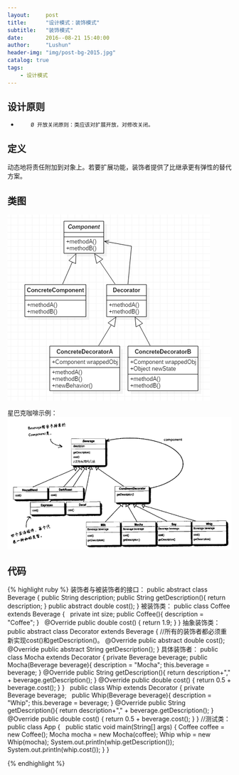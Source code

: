 ```yaml
---
layout:     post
title:      "设计模式：装饰模式"
subtitle:   "装饰模式"
date:       2016--08-21 15:40:00
author:     "Lushun"
header-img: "img/post-bg-2015.jpg"
catalog: true
tags:
    - 设计模式
---
```


## 设计原则
  * 		Ø 开放关闭原则：类应该对扩展开放，对修改关闭。

## 定义
动态地将责任附加到对象上。若要扩展功能，装饰者提供了比继承更有弹性的替代方案。

## 类图
![](/img/in-post/post-2016-08-21/3.png)

星巴克咖啡示例：
![](/img/in-post/post-2016-08-21/4.png)

## 代码
{% highlight ruby %}
装饰者与被装饰者的接口：
public abstract class Beverage {
  public String description;
  public String getDescription(){
    return description;
  }
  public abstract double cost();
}
被装饰类：
public class Coffee extends Beverage {
 
  private int size;
  public Coffee(){
    description = "Coffee";
  }
 
  @Override
  public double cost() {
    return 1.9;
  }
}
抽象装饰类：
public abstract class Decorator extends Beverage {
  //所有的装饰者都必须重新实现cost()和getDescription()。
  @Override
  public abstract double cost();
  @Override
  public abstract String getDescription();
}
具体装饰者：
public class Mocha extends Decorator {
  private Beverage beverage;
  public Mocha(Beverage beverage){
    description = "Mocha";
    this.beverage = beverage;
  }
  @Override
  public String getDescription(){
    return description+"," + beverage.getDescription();
  }
  @Override
  public double cost() {
    return 0.5 + beverage.cost();
  }
}
 
public class Whip extends Decorator {
  private Beverage beverage;
 
  public Whip(Beverage beverage){
    description = "Whip";
    this.beverage = beverage;
  }
  @Override
  public String getDescription(){
    return description+"," + beverage.getDescription();
  }
 
  @Override
  public double cost() {
    return 0.5 + beverage.cost();
  }
}
//测试类：
public class App {
 
  public static void main(String[] args) {
    Coffee coffee = new Coffee();
    Mocha mocha = new Mocha(coffee);
    Whip whip = new Whip(mocha);
    System.out.println(whip.getDescription());
    System.out.println(whip.cost());
  }
}

{% endhighlight %}
